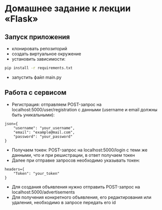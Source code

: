 # Домашнее задание к лекции «Flask» 

## Запуск приложения
- клонировать репозиторий
- создать виртуальное окружение
- установить зависимости:
```bash
pip install -r requirements.txt
```

- запустить файл main.py

## Работа с сервисом
- Регистрация: отправляем POST-запрос на localhost:5000/user/registration с данными (username и email должны быть уникальными):

```
json={
    "username": "your_username", 
    "email": "example@mail.com", 
    "password": "your_password"
}
```

- Получаем токен: POST-запрос на localhost:5000/login c теми же данными, что и при решистрации, в ответ получаем токен
- Далее при отправке запросов необходимо указывать токен:
```
headers={
    "Token": "your_token"
}
```
- Для создания объявления нужно отправить POST-запрос на localhost:5000/advertisements
- Для получения конкретного объявления, его редактирования или удаления, необходимо в запросе передать его id
